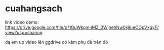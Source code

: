 # cuahangsach

link video demo: https://drive.google.com/file/d/1GuWkqmnMZ_0WjhehNw0kjIueCOpVxgyF/view?usp=sharing

dạ em up video lên ggdrive có kèm phụ đề trên đó
